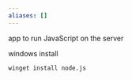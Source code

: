 ```yaml
---
aliases: []
---
```

app to run JavaScript on the server



windows install
```
winget install node.js
```